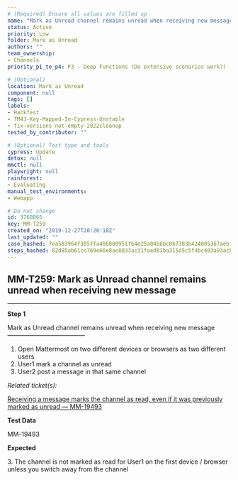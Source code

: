 ```yaml
---
# (Required) Ensure all values are filled up
name: "Mark as Unread channel remains unread when receiving new message"
status: Active
priority: Low
folder: Mark as Unread
authors: ""
team_ownership:
- Channels
priority_p1_to_p4: P3 - Deep Functions (Do extensive scenarios work?)

# (Optional)
location: Mark as Unread
component: null
tags: []
labels:
- Hackfest
- TM4J-Key-Mapped-In-Cypress-Unstable
- fix-versions-not-empty-2022cleanup
tested_by_contributor: ""

# (Optional) Test type and tools
cypress: Update
detox: null
mmctl: null
playwright: null
rainforest:
- Evaluating
manual_test_environments:
- Webapp

# Do not change
id: 3768065
key: MM-T259
created_on: "2019-12-27T20:26:18Z"
last_updated: ""
case_hashed: 7ea583964f385ffa486808951fb4e25a04b6bc0b7383b424005367aebf3379cba8e0f35a9ef9b2692d76e78c1761f4ff
steps_hashed: 82d85ab61ce769e66e8ae8833ac31faed81ba315d5c5f4bc403a93acbfe9cf8fc6fc62f5ef0a83d4f7ad550664a39f75
---
```


<!-- (Auto-generated) Based on frontmatter's "key" and "name" -->

## MM-T259: Mark as Unread channel remains unread when receiving new message

---

**Step 1**

Mark as Unread channel remains unread when receiving new message\
–––––––––––––––––––––––––

1. Open Mattermost on two different devices or browsers as two different users
2. User1 mark a channel as unread
3. User2 post a message in that same channel

_Related ticket(s):_

[Receiving a message marks the channel as read, even if it was previously marked as unread — MM-19493](https://mattermost.atlassian.net/browse/MM-19493)

**Test Data**

MM-19493

**Expected**

3\. The channel is not marked as read for User1 on the first device / browser unless you switch away from the channel
